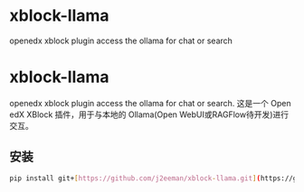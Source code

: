 # xblock-llama
openedx xblock plugin access the ollama for chat or search

# xblock-llama
openedx xblock plugin access the ollama for chat or search.
这是一个 Open edX XBlock 插件，用于与本地的 Ollama(Open WebUI或RAGFlow待开发)进行交互。

## 安装

```bash
pip install git+[https://github.com/j2eeman/xblock-llama.git](https://github.com/j2eeman/xblock-llama.git)